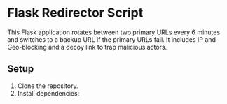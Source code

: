 # Flask Redirector Script

This Flask application rotates between two primary URLs every 6 minutes and switches to a backup URL if the primary URLs fail. It includes IP and Geo-blocking and a decoy link to trap malicious actors.

## Setup

1. Clone the repository.
2. Install dependencies:
